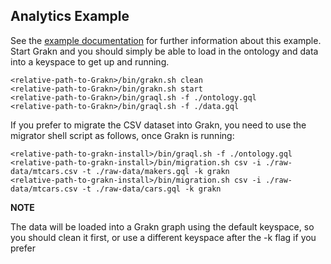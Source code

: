 ## Analytics Example

See the [example documentation](https://grakn.ai/pages/documentation/examples/analytics.html) for further information about this example.  Start Grakn and you should simply be able to load in the ontology and data into a keyspace to get up and running.

```
<relative-path-to-Grakn>/bin/grakn.sh clean
<relative-path-to-Grakn>/bin/grakn.sh start
<relative-path-to-Grakn>/bin/graql.sh -f ./ontology.gql
<relative-path-to-Grakn>/bin/graql.sh -f ./data.gql
```


If you prefer to migrate the CSV dataset into Grakn, you need to use the migrator shell script as follows, once Grakn is running:


```
<relative-path-to-grakn-install>/bin/graql.sh -f ./ontology.gql
<relative-path-to-grakn-install>/bin/migration.sh csv -i ./raw-data/mtcars.csv -t ./raw-data/makers.gql -k grakn
<relative-path-to-grakn-install>/bin/migration.sh csv -i ./raw-data/mtcars.csv -t ./raw-data/cars.gql -k grakn
```

**NOTE**    

The data will be loaded into a Grakn graph using the default keyspace, so you should clean it first, or use a different keyspace after the -k flag if you prefer
